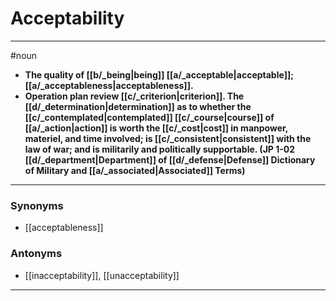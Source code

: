 # Acceptability
---
#noun
- **The quality of [[b/_being|being]] [[a/_acceptable|acceptable]]; [[a/_acceptableness|acceptableness]].**
- **Operation plan review [[c/_criterion|criterion]]. The [[d/_determination|determination]] as to whether the [[c/_contemplated|contemplated]] [[c/_course|course]] of [[a/_action|action]] is worth the [[c/_cost|cost]] in manpower, materiel, and time involved; is [[c/_consistent|consistent]] with the law of war; and is militarily and politically supportable. (JP 1-02 [[d/_department|Department]] of [[d/_defense|Defense]] Dictionary of Military and [[a/_associated|Associated]] Terms)**
---
### Synonyms
- [[acceptableness]]
### Antonyms
- [[inacceptability]], [[unacceptability]]
---
